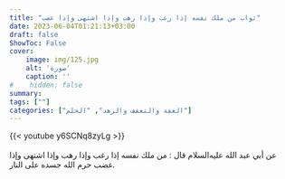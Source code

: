 ```yaml
---
title: "ثواب من ملك نفسه إذا رغب وإذا رهب وإذا اشتهى وإذا غضب"
date: 2023-06-04T01:21:13+03:00
draft: false
ShowToc: False
cover:
    image: img/125.jpg
    alt: 'صورة'
    caption: ''
#    hidden: false
summary: 
tags: [""]
categories: ["العفة والتعفف والزهد", "الحلم"]
---
```

{{< youtube y6SCNq8zyLg >}}  
 <br>
عن
أبي عبد الله عليه‌السلام قال : من ملك نفسه إذا رغب وإذا رهب وإذا اشتهى
وإذا غضب حرم الله جسده على النار.


